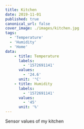 ```yaml
---
title: Kitchen
date: 2019-11-01
published: true
canonical_url: false
cover_image: ./images/kitchen.jpg
tags: 
  - 'Temperature' 
  - 'Humidity'
  - 'Home'
data:
    - title: Temperature
      labels: 
        - '1572691141'
      values: 
        - '24.6'
      unit: '°C'
    - title: Humidity
      labels: 
        - '1572691141'
      values: 
        - '45'
      unit: '%'
---
```

Sensor values of my kitchen